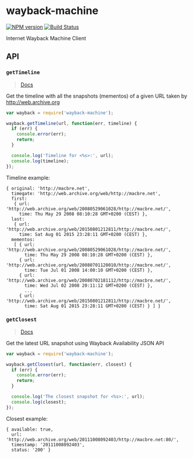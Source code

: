 # wayback-machine

[![NPM version](https://badge.fury.io/js/wayback-machine.png)](http://badge.fury.io/js/wayback-machine)
[![Build Status](https://api.travis-ci.org/macbre/wayback-machine.png)](http://travis-ci.org/macbre/wayback-machine)

Internet Wayback Machine Client

## API

### `getTimeline`

> [Docs](http://ws-dl.blogspot.fr/2013/07/2013-07-15-wayback-machine-upgrades.html)

Get the timeline with all the snapshots (mementos) of a given URL taken by http://web.archive.org

```js
var wayback = require('wayback-machine');

wayback.getTimeline(url, function(err, timeline) {
  if (err) {
    console.error(err);
    return;
  }

  console.log('Timeline for <%s>:', url);
  console.log(timeline);
});
```

Timeline example:

```
{ original: 'http://macbre.net',
  timegate: 'http://web.archive.org/web/http://macbre.net',
  first: 
   { url: 'http://web.archive.org/web/20080529061028/http://macbre.net/',
     time: Thu May 29 2008 08:10:28 GMT+0200 (CEST) },
  last: 
   { url: 'http://web.archive.org/web/20150801212811/http://macbre.net/',
     time: Sat Aug 01 2015 23:28:11 GMT+0200 (CEST) },
  mementos: 
   [ { url: 'http://web.archive.org/web/20080529061028/http://macbre.net/',
       time: Thu May 29 2008 08:10:28 GMT+0200 (CEST) },
     { url: 'http://web.archive.org/web/20080701120010/http://macbre.net/',
       time: Tue Jul 01 2008 14:00:10 GMT+0200 (CEST) },
     { url: 'http://web.archive.org/web/20080702181112/http://macbre.net/',
       time: Wed Jul 02 2008 20:11:12 GMT+0200 (CEST) },
       ...
     { url: 'http://web.archive.org/web/20150801212811/http://macbre.net/',
       time: Sat Aug 01 2015 23:28:11 GMT+0200 (CEST) } ] }
```

### `getClosest`

> [Docs](https://archive.org/help/wayback_api.php)

Get the latest URL snapshot using Wayback Availability JSON API

```js
var wayback = require('wayback-machine');

wayback.getClosest(url, function(err, closest) {
  if (err) {
    console.error(err);
    return;
  }

  console.log('The closest snapshot for <%s>:', url);
  console.log(closest);
});
```

Closest example:

```
{ available: true,
  url: 'http://web.archive.org/web/20111008092403/http://macbre.net:80/',
  timestamp: '20111008092403',
  status: '200' }
```
